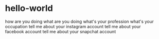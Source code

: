 # hello-world
how are you doing
what are you doing
what's your profession
what's your occupation
tell me about your instagram account
tell me about your facebook account
tell me about your snapchat account
